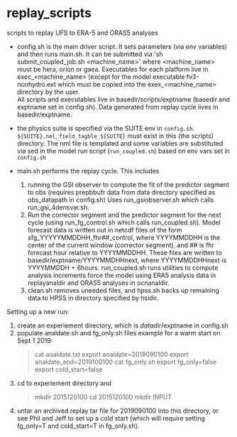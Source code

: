 # replay_scripts
scripts to replay UFS to ERA-5 and ORAS5 analyses

* config.sh is the main driver script.  It sets parameters (via env variables) and then
  runs main.sh.  It can be submitted via 'sh submit_coupled_job.sh <machine_name>'  where
  <machine_name> must be hera, orion or gaea.  Executables for each platform live
  in exec_<machine_name> (except for the model executable fv3-nonhydro.ext which must be copied into
  the exex_<machine_name> directory by the user.  
  All scripts and executables live in basedir/scripts/exptname (basedir and exptname set in config.sh).
  Data generated from replay cycle lives in basedir/exptname.

* the physics suite is specified via the SUITE env in `config.sh`. `${SUITE}.nml`, `field_tagble_${SUITE}`
  must exist in this (the scripts) directory. The nml file is templated and some variables are
  substituted via sed in the model run script (`run_coupled.sh`) based on env vars set in `config.sh`

* main.sh performs the replay cycle.  This includes
  1)  running the GSI observer to compute the fit of the predictor segment to obs
      (requires prepbbufr data from data directory specified as obs_datapath in config.sh)
       Uses run_gsiobserver.sh which calls run_gsi_4densvar.sh.
  2)  Run the corrector segment and the predictor segment for the next cycle (using
      run_fg_control.sh which calls run_coupled.sh).  Model forecast data is written out
      in netcdf files of the form sfg_YYYYYMMDDHH_fhr##_control, where YYYYMMDDHH is the 
      center of the current window (corrector segment), and ## is fhr forecast hour
      relative to YYYYMMDDHH.  These files are written to basedir/exptname/YYYYMMDHHnext, where
      YYYYMMDDHHnext is YYYYMMDDH + 6hours.
      run_coupled.sh runs utilities to compute analysis increments
      force the model using ERA5 analysis data in replayanaldir and ORAS5 analyses
      in ocnanaldir.
  3)  clean.sh removes uneeded files, and hpss.sh backs up remaining data to HPSS in 
      directory specified by hsidir.

Setting up a new run:
   1) create an experiement directory, which is $datadir/$exptname in config.sh
   2) populate analdate.sh and fg_only.sh files
      example for a warm start on Sept 1 2019:
      > cat analdate.txt
        export analdate=2019090100
        export analdate_end=2019100100
      > cat fg_only.sh
        export fg_only=false
        export cold_start=false
   3) cd to experiement directory and 
      > mkdir 2015120100
      > cd 2015120100
      > mkdir INPUT
   4) untar an archived replay tar file for 2019090100 into this directory, or see Phil and Jeff
      to set up a cold start (which will require setting fg_only=T and cold_start=T in fg_only.sh). 
